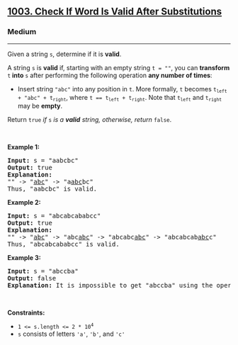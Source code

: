 <h2><a href="https://leetcode.com/problems/check-if-word-is-valid-after-substitutions/">1003. Check If Word Is Valid After Substitutions</a></h2><h3>Medium</h3><hr><div><p>Given a string <code>s</code>, determine if it is <strong>valid</strong>.</p>

<p>A string <code>s</code> is <strong>valid</strong> if, starting with an empty string <code>t = ""</code>, you can <strong>transform </strong><code>t</code><strong> into </strong><code>s</code> after performing the following operation <strong>any number of times</strong>:</p>

<ul>
	<li>Insert string <code>"abc"</code> into any position in <code>t</code>. More formally, <code>t</code> becomes <merlin-component id="merlin-code-summarizer" class="merlin-code-summarizer"></merlin-component><code>t<sub>left</sub> + "abc" + t<sub>right</sub></code>, where <merlin-component id="merlin-code-summarizer" class="merlin-code-summarizer"></merlin-component><code>t == t<sub>left</sub> + t<sub>right</sub></code>. Note that <code>t<sub>left</sub></code> and <code>t<sub>right</sub></code> may be <strong>empty</strong>.</li>
</ul>

<p>Return <code>true</code> <em>if </em><code>s</code><em> is a <strong>valid</strong> string, otherwise, return</em> <code>false</code>.</p>

<p>&nbsp;</p>
<p><strong class="example">Example 1:</strong></p>

<pre><strong>Input:</strong> s = "aabcbc"
<strong>Output:</strong> true
<strong>Explanation:</strong>
"" -&gt; "<u>abc</u>" -&gt; "a<u>abc</u>bc"
Thus, "aabcbc" is valid.</pre>

<p><strong class="example">Example 2:</strong></p>

<pre><strong>Input:</strong> s = "abcabcababcc"
<strong>Output:</strong> true
<strong>Explanation:</strong>
"" -&gt; "<u>abc</u>" -&gt; "abc<u>abc</u>" -&gt; "abcabc<u>abc</u>" -&gt; "abcabcab<u>abc</u>c"
Thus, "abcabcababcc" is valid.
</pre>

<p><strong class="example">Example 3:</strong></p>

<pre><strong>Input:</strong> s = "abccba"
<strong>Output:</strong> false
<strong>Explanation:</strong> It is impossible to get "abccba" using the operation.
</pre>

<p>&nbsp;</p>
<p><strong>Constraints:</strong></p>

<ul>
	<li><merlin-component id="merlin-code-summarizer" class="merlin-code-summarizer"></merlin-component><code>1 &lt;= s.length &lt;= 2 * 10<sup>4</sup></code></li>
	<li><code>s</code> consists of letters <code>'a'</code>, <code>'b'</code>, and <code>'c'</code></li>
</ul>
</div>